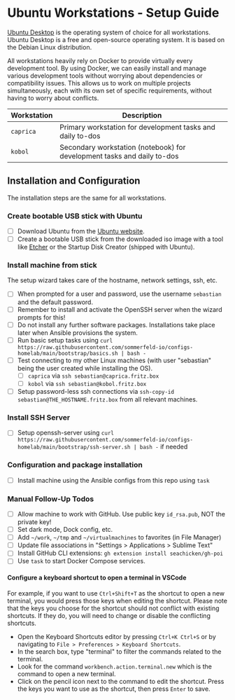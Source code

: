 # Ubuntu Workstations - Setup Guide

[Ubuntu Desktop](https://ubuntu.com/download/desktop) is the operating system of choice for all workstations. Ubuntu Desktop is a free and open-source operating system. It is based on the Debian Linux distribution.

All workstations heavily rely on Docker to provide virtually every development tool. By using Docker, we can easily install and manage various development tools without worrying about dependencies or compatibility issues. This allows us to work on multiple projects simultaneously, each with its own set of specific requirements, without having to worry about conflicts.

| Workstation | Description                                                             |
| ----------- | ----------------------------------------------------------------------- |
| `caprica`   | Primary workstation for development tasks and daily to-dos              |
| `kobol`     | Secondary workstation (notebook) for development tasks and daily to-dos |

## Installation and Configuration

The installation steps are the same for all workstations.

### Create bootable USB stick with Ubuntu

- [ ] Download Ubuntu from the [Ubuntu website](https://ubuntu.com).
- [ ] Create a bootable USB stick from the downloaded iso image with a tool like [Etcher](https://www.balena.io/etcher) or the Startup Disk Creator (shipped with Ubuntu).

### Install machine from stick

The setup wizard takes care of the hostname, network settings, ssh, etc.

- [ ] When prompted for a user and password, use the username `sebastian` and the default password.
- [ ] Remember to install and activate the OpenSSH server when the wizard prompts for this!
- [ ] Do not install any further software packages. Installations take place later when Ansible provisions the system.
- [ ] Run basic setup tasks using `curl https://raw.githubusercontent.com/sommerfeld-io/configs-homelab/main/bootstrap/basics.sh | bash -`
- [ ] Test connecting to my other Linux machines (with user "sebastian" being the user created while installing the OS).
    - [ ] `caprica` via `ssh sebastian@caprica.fritz.box`
    - [ ] `kobol` via `ssh sebastian@kobol.fritz.box`
- [ ] Setup password-less ssh connections via `ssh-copy-id sebastian@THE_HOSTNAME.fritz.box` from all relevant machines.

### Install SSH Server

- [ ] Setup openssh-server using `curl https://raw.githubusercontent.com/sommerfeld-io/configs-homelab/main/bootstrap/ssh-server.sh | bash -` if needed

### Configuration and package installation

- [ ] Install machine using the Ansible configs from this repo using `task`

### Manual Follow-Up Todos

- [ ] Allow machine to work with GitHub. Use public key `id_rsa.pub`, NOT the private key!
- [ ] Set dark mode, Dock config, etc.
- [ ] Add `~/work`, `~/tmp` and `~/virtualmachines` to favorites (in File Manager)
- [ ] Update file associations in "Settings > Applications > Sublime Text"
- [ ] Install GitHub CLI extensions: `gh extension install seachicken/gh-poi`
- [ ] Use `task` to start Docker Compose services.

#### Configure a keyboard shortcut to open a terminal in VSCode

For example, if you want to use `Ctrl+Shift+T` as the shortcut to open a new terminal, you would press those keys when editing the shortcut. Please note that the keys you choose for the shortcut should not conflict with existing shortcuts. If they do, you will need to change or disable the conflicting shortcuts.

- Open the Keyboard Shortcuts editor by pressing `Ctrl+K Ctrl+S` or by navigating to `File > Preferences > Keyboard Shortcuts`.
- In the search box, type "terminal" to filter the commands related to the terminal.
- Look for the command `workbench.action.terminal.new` which is the command to open a new terminal.
- Click on the pencil icon next to the command to edit the shortcut. Press the keys you want to use as the shortcut, then press `Enter` to save.
